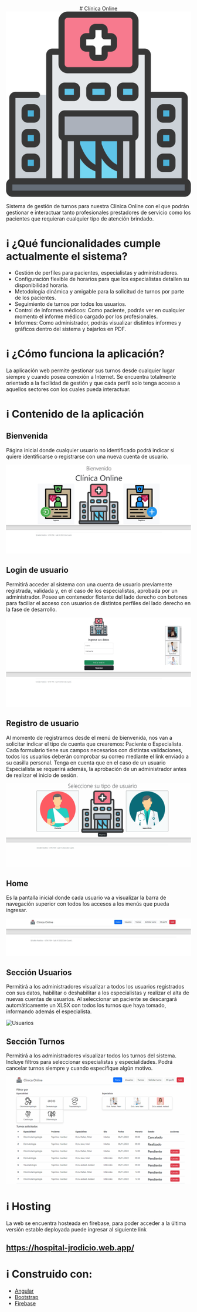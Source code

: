 <p align="center">
# Clínica Online
  <img src="https://github.com/Jrodicio/hospital-tp2-lab4-2022/blob/main/src/assets/images/logo.png" alt="Logo"/>
</p>
Sistema de gestión de turnos para nuestra Clinica Online con el que podrán gestionar e interactuar tanto profesionales prestadores de servicio como los pacientes que requieran cualquier tipo de atención brindado.


# :information_source: ¿Qué funcionalidades cumple actualmente el sistema?
- Gestión de perfiles para pacientes, especialistas y administradores.
- Configuración flexible de horarios para que los especialistas detallen su disponibilidad horaria.
- Metodología dinámica y amigable para la solicitud de turnos por parte de los pacientes.
- Seguimiento de turnos por todos los usuarios.
- Control de informes médicos: Como paciente, podrás ver en cualquier momento el informe médico cargado por los profesionales.
- Informes: Como administrador, podrás visualizar distintos informes y gráficos dentro del sistema y bajarlos en PDF.


# :information_source: ¿Cómo funciona la aplicación?

La aplicación web permite gestionar sus turnos desde cualquier lugar siempre y cuando posea conexión a Internet.
Se encuentra totalmente orientado a la facilidad de gestión y que cada perfil solo tenga acceso a aquellos sectores con los cuales pueda interactuar.

# :information_source: Contenido de la aplicación

## Bienvenida

Página inicial donde cualquier usuario no identificado podrá indicar si quiere identificarse o registrarse con una nueva cuenta de usuario.

![Bienvenida](src/assets/readme/bienvenida.JPG "Página de bienvenida")

## Login de usuario

Permitirá acceder al sistema con una cuenta de usuario previamente registrada, validada y, en el caso de los especialistas, aprobada por un administrador.
Posee un contenedor flotante del lado derecho con botones para faciliar el acceso con usuarios de distintos perfiles del lado derecho en la fase de desarrollo.

![Login](src/assets/readme/login.JPG "Formulario de login")

## Registro de usuario

Al momento de registrarnos desde el menú de bienvenida, nos van a solicitar indicar el tipo de cuenta que crearemos: Paciente o Especialista.
Cada formulario tiene sus campos necesarios con distintas validaciones, todos los usuarios deberán comprobar su correo mediante el link enviado a su casilla personal. Tenga en cuenta que en el caso de un usuario Especialista se requerirá además, la aprobación de un administrador antes de realizar el inicio de sesión.

![Registro](src/assets/readme/registro.gif "Formulario de registro")

## Home

Es la pantalla inicial donde cada usuario va a visualizar la barra de navegación superior con todos los accesos a los menús que pueda ingresar.

![Home](src/assets/readme/home.JPG "Page home")

## Sección Usuarios

Permitirá a los administradores visualizar a todos los usuarios registrados con sus datos, habilitar o deshabilitar a los especialistas y realizar el alta de nuevas cuentas de usuarios.
Al seleccionar un paciente se descargará automáticamente un XLSX con todos los turnos que haya tomado, informando además el especialista.

![Usuarios](src/assets/readme/usuarios.gif "Sección´Usuarios")

## Sección Turnos

Permitirá a los administradores visualizar todos los turnos del sistema. Incluye filtros para seleccionar especialistas y especialidades. Podrá cancelar turnos siempre y cuando especifique algún motivo.

![Turnos](src/assets/readme/turnos.gif "Sección Turnos")

# :information_source: Hosting

La web se encuentra hosteada en firebase, para poder acceder a la última versión estable deployada puede ingresar al siguiente link

## https://hospital-jrodicio.web.app/

# :information_source: Construido con:
* [Angular](https://angular.io/)
* [Bootstrap](https://getbootstrap.com/)
* [Firebase](https://firebase.google.com/)
